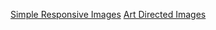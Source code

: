 [Simple Responsive Images](http://pixelpaper.github.io/working-with-images/simple-responsive.html)
[Art Directed Images](http://pixelpaper.github.io/working-with-images/art-directed.html)

